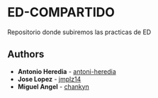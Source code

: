# ED-COMPARTIDO
Repositorio donde subiremos las practicas de ED

## Authors

* **Antonio Heredia** - [antoni-heredia](https://github.com/antoni-heredia)
* **Jose Lopez** - [jmplz14](https://github.com/jmplz14)
* **Miguel Angel** - [chankyn](https://github.com/chankyn)
